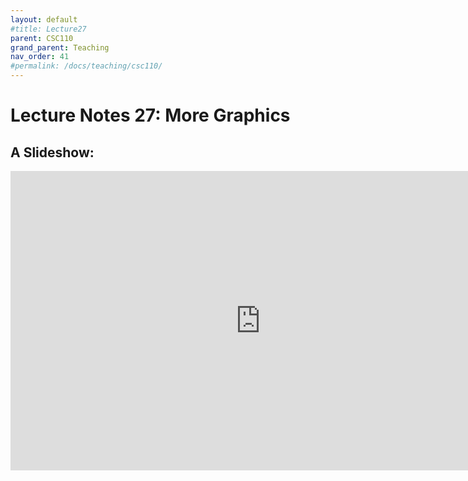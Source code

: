 ```yaml
---
layout: default
#title: Lecture27
parent: CSC110
grand_parent: Teaching
nav_order: 41
#permalink: /docs/teaching/csc110/
---  
```

  

Lecture Notes 27: More Graphics
===========================================



A Slideshow:
---------------

<iframe src="https://docs.google.com/presentation/d/e/2PACX-1vRDNkPRxlMaBHWCeKCyGL4Ma2hwNIco2tjJMLBlC8-Hq7ZZqeqHYaDmpRjQclW4dLqWJRphoJJ4RclZ/embed?start=false&loop=false&delayms=60000" frameborder="0" width="800" height="479" allowfullscreen="true" mozallowfullscreen="true" webkitallowfullscreen="true"></iframe>